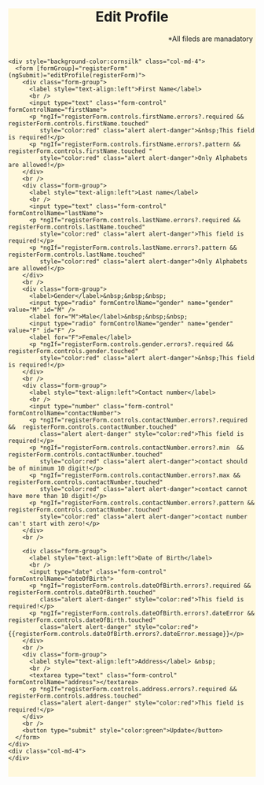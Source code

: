 <app-customer-layout></app-customer-layout>

<div style="background-color:cornsilk" class="container">
  <h1 style="text-align:center">Edit Profile</h1>
  <div style=" text-align:center;margin-left:20em">
    &nbsp;&nbsp;&nbsp;&nbsp;&nbsp;&nbsp;&nbsp;&nbsp;&nbsp; *All fileds are manadatory
  </div>
  &nbsp;&nbsp;&nbsp;
  <div class="row">
    <div class="col-md-4">
    </div>
   
    <div style="background-color:cornsilk" class="col-md-4">
      <form [formGroup]="registerForm" (ngSubmit)="editProfile(registerForm)">
        <div class="form-group">
          <label style="text-align:left">First Name</label>
          <br />
          <input type="text" class="form-control" formControlName="firstName">
          <p *ngIf="registerForm.controls.firstName.errors?.required &&  registerForm.controls.firstName.touched"
             style="color:red" class="alert alert-danger">&nbsp;This field is required!</p>
          <p *ngIf="registerForm.controls.firstName.errors?.pattern && registerForm.controls.firstName.touched "
             style="color:red" class="alert alert-danger">Only Alphabets are allowed!</p>
        </div>
        <br />
        <div class="form-group">
          <label style="text-align:left">Last name</label>
          <br />
          <input type="text" class="form-control" formControlName="lastName">
          <p *ngIf="registerForm.controls.lastName.errors?.required &&  registerForm.controls.lastName.touched"
             style="color:red" class="alert alert-danger">This field is required!</p>
          <p *ngIf="registerForm.controls.lastName.errors?.pattern &&  registerForm.controls.lastName.touched"
             style="color:red" class="alert alert-danger">Only Alphabets are allowed!</p>
        </div>
        <br />
        <div class="form-group">
          <label>Gender</label>&nbsp;&nbsp;&nbsp;
          <input type="radio" formControlName="gender" name="gender" value="M" id="M" />
          <label for="M">Male</label>&nbsp;&nbsp;&nbsp;
          <input type="radio" formControlName="gender" name="gender" value="F" id="F" />
          <label for="F">Female</label>
          <p *ngIf="registerForm.controls.gender.errors?.required &&  registerForm.controls.gender.touched"
             style="color:red" class="alert alert-danger">&nbsp;This field is required!</p>
        </div>
        <br />
        <div class="form-group">
          <label style="text-align:left">Contact number</label>
          <br />
          <input type="number" class="form-control" formControlName="contactNumber">
          <p *ngIf="registerForm.controls.contactNumber.errors?.required &&  registerForm.controls.contactNumber.touched"
             class="alert alert-danger" style="color:red">This field is required!</p>
          <p *ngIf="registerForm.controls.contactNumber.errors?.min  && registerForm.controls.contactNumber.touched"
             style="color:red" class="alert alert-danger">contact should be of minimum 10 digit!</p>
          <p *ngIf="registerForm.controls.contactNumber.errors?.max &&  registerForm.controls.contactNumber.touched"
             style="color:red" class="alert alert-danger">contact cannot have more than 10 digit!</p>
          <p *ngIf="registerForm.controls.contactNumber.errors?.pattern &&  registerForm.controls.contactNumber.touched"
             style="color:red" class="alert alert-danger">contact number can't start with zero!</p>
        </div>
        <br />

        <div class="form-group">
          <label style="text-align:left">Date of Birth</label>
          <br />
          <input type="date" class="form-control" formControlName="dateOfBirth">
          <p *ngIf="registerForm.controls.dateOfBirth.errors?.required &&  registerForm.controls.dateOfBirth.touched"
             class="alert alert-danger" style="color:red">This field is required!</p>
          <p *ngIf="registerForm.controls.dateOfBirth.errors?.dateError &&  registerForm.controls.dateOfBirth.touched"
             class="alert alert-danger" style="color:red">{{registerForm.controls.dateOfBirth.errors?.dateError.message}}</p>
        </div>
        <br />
        <div class="form-group">
          <label style="text-align:left">Address</label> &nbsp;
          <br />
          <textarea type="text" class="form-control" formControlName="address"></textarea>
          <p *ngIf="registerForm.controls.address.errors?.required &&  registerForm.controls.address.touched"
             class="alert alert-danger" style="color:red">This field is required!</p>
        </div>
        <br />
        <button type="submit" style="color:green">Update</button>
      </form>
    </div>
    <div class="col-md-4">
    </div>
  </div>
  <br />
</div>
